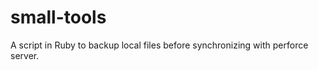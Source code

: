small-tools
===========

A script in Ruby to backup local files before synchronizing with perforce server.